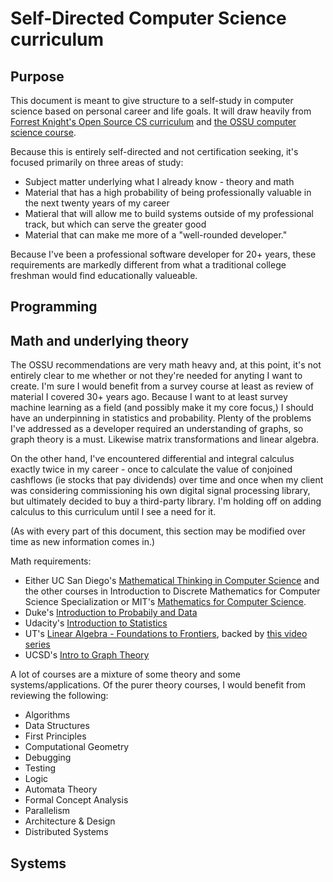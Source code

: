 # Self-Directed Computer Science curriculum

## Purpose

This document is meant to give structure to a self-study in computer science based on personal career and life goals. It will draw heavily
from [Forrest Knight's Open Source CS curriculum](https://github.com/jake-bladt/open-source-cs) and 
[the OSSU computer science course](https://github.com/jake-bladt/computer-science).

Because this is entirely self-directed and not certification seeking, it's focused primarily on three areas of study:

* Subject matter underlying what I already know - theory and math
* Material that has a high probability of being professionally valuable in the next twenty years of my career
* Matieral that will allow me to build systems outside of my professional track, but which can serve the greater good
* Material that can make me more of a "well-rounded developer."

Because I've been a professional software developer for 20+ years, these requirements are markedly different from what a traditional college freshman would find educationally valueable.

## Programming


## Math and underlying theory

The OSSU recommendations are very math heavy and, at this point, it's not entirely clear to me whether or not they're needed for anyting I want to create. I'm sure I would benefit from a survey course at least as review of material I covered 30+ years ago. Because I want to at least survey machine learning as a field (and possibly make it my core focus,) I should have an underpinning in statistics and probability. Plenty of the problems I've addressed as a developer required an understanding of graphs, so graph theory is a must. Likewise matrix transformations and linear algebra.

On the other hand, I've encountered differential and integral calculus exactly twice in my career - once to calculate the value of conjoined cashflows (ie stocks that pay dividends) over time and once when my client was considering commissioning his own digital signal processing library, but ultimately decided to buy a third-party library. I'm holding off on adding calculus to this curriculum until I see a need for it.

(As with every part of this document, this section may be modified over time as new information comes in.)

Math requirements:

* Either UC San Diego's [Mathematical Thinking in Computer Science](https://www.coursera.org/learn/what-is-a-proof) and the other courses in Introduction to Discrete Mathematics for Computer Science Specialization or MIT's [Mathematics for Computer Science](https://ocw.mit.edu/courses/electrical-engineering-and-computer-science/6-042j-mathematics-for-computer-science-spring-2015/index.htm).
* Duke's [Introduction to Probabily and Data](https://www.coursera.org/learn/probability-intro)
* Udacity's [Introduction to Statistics](https://www.udacity.com/course/intro-to-statistics--st101)
* UT's [Linear Algebra - Foundations to Frontiers](https://www.edx.org/course/linear-algebra-foundations-to-frontiers), backed by [this video series](https://www.youtube.com/playlist?list=PLZHQObOWTQDPD3MizzM2xVFitgF8hE_ab)
* UCSD's [Intro to Graph Theory](https://www.coursera.org/learn/graphs)

A lot of courses are a mixture of some theory and some systems/applications. Of the purer theory courses, I would benefit from reviewing the following:

* Algorithms
* Data Structures
* First Principles
* Computational Geometry
* Debugging
* Testing
* Logic
* Automata Theory
* Formal Concept Analysis
* Parallelism
* Architecture & Design
* Distributed Systems

## Systems



